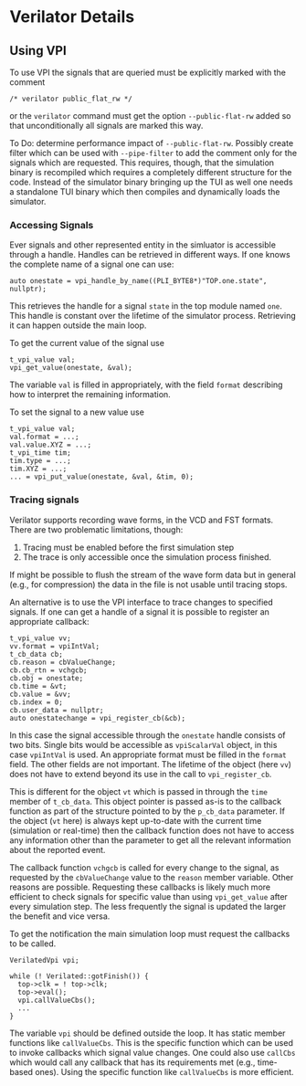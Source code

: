 Verilator Details
=================

Using VPI
---------

To use VPI the signals that are queried must be explicitly marked
with the comment

    /* verilator public_flat_rw */

or the `verilator` command must get the option `--public-flat-rw` added
so that unconditionally all signals are marked this way.

To Do: determine performance impact of `--public-flat-rw`.  Possibly create
filter which can be used with `--pipe-filter` to add the comment only for the
signals which are requested.  This requires, though, that the simulation
binary is recompiled which requires a completely different structure for the
code.  Instead of the simulator binary bringing up the TUI as well one needs
a standalone TUI binary which then compiles and dynamically loads the simulator.

### Accessing Signals

Ever signals and other represented entity in the simluator is accessible through
a handle.  Handles can be retrieved in different ways.  If one knows the
complete name of a signal one can use:

    auto onestate = vpi_handle_by_name((PLI_BYTE8*)"TOP.one.state", nullptr);

This retrieves the handle for a signal `state` in the top module named `one`.  This
handle is constant over the lifetime of the simulator process.  Retrieving it can happen
outside the main loop.

To get the current value of the signal use

    t_vpi_value val;
    vpi_get_value(onestate, &val);

The variable `val` is filled in appropriately, with the field `format` describing how to
interpret the remaining information.

To set the signal to a new value use

    t_vpi_value val;
    val.format = ...;
    val.value.XYZ = ...;
    t_vpi_time tim;
    tim.type = ...;
    tim.XYZ = ...;
    ... = vpi_put_value(onestate, &val, &tim, 0);


### Tracing signals

Verilator supports recording wave forms, in the VCD and FST formats.  There are two problematic
limitations, though:

1.  Tracing must be enabled before the first simulation step
2.  The trace is only accessible once the simulation process finished.

If might be possible to flush the stream of the wave form data but in general (e.g., for compression)
the data in the file is not usable until tracing stops.

An alternative is to use the VPI interface to trace changes to specified signals.  If one can get a
handle of a signal it is possible to register an appropriate callback:

    t_vpi_value vv;
    vv.format = vpiIntVal;
    t_cb_data cb;
    cb.reason = cbValueChange;
    cb.cb_rtn = vchgcb;
    cb.obj = onestate;
    cb.time = &vt;
    cb.value = &vv;
    cb.index = 0;
    cb.user_data = nullptr;
    auto onestatechange = vpi_register_cb(&cb);

In this case the signal accessible through the `onestate` handle consists of two bits.  Single bits
would be accessible as `vpiScalarVal` object, in this case `vpiIntVal` is used.  An appropriate
format must be filled in the `format` field.  The other fields are not important.  The lifetime of the
object (here `vv`) does not have to extend beyond its use in the call to `vpi_register_cb`.

This is different for the object `vt` which is passed in through the `time` member of `t_cb_data`.  This
object pointer is passed as-is to the callback function as part of the structure pointed to by the
`p_cb_data` parameter.  If the object (`vt` here) is always kept up-to-date with the current time
(simulation or real-time) then the callback function does not have to access any information other than
the parameter to get all the relevant information about the reported event.

The callback function `vchgcb` is called for every change to the signal, as requested by the `cbValueChange`
value to the `reason` member variable.  Other reasons are possible.  Requesting these callbacks is likely
much more efficient to check signals for specific value than using `vpi_get_value` after every simulation
step.  The less frequently the signal is updated the larger the benefit and vice versa.

To get the notification the main simulation loop must request the callbacks to be called.

    VerilatedVpi vpi;

    while (! Verilated::gotFinish()) {
      top->clk = ! top->clk;
      top->eval();
      vpi.callValueCbs();
      ...
    }

The variable `vpi` should be defined outside the loop.  It has static member functions
like `callValueCbs`.  This is the specific function which can be used to invoke callbacks which
signal value changes.  One could also use `callCbs` which would call any callback that has its
requirements met (e.g., time-based ones).  Using the specific function like `callValueCbs` is more
efficient.
